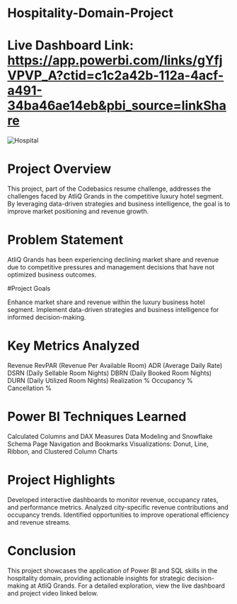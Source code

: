 
# Hospitality-Domain-Project

# Live Dashboard Link: https://app.powerbi.com/links/gYfjVPVP_A?ctid=c1c2a42b-112a-4acf-a491-34ba46ae14eb&pbi_source=linkShare

![Hospital](https://github.com/user-attachments/assets/8d0852a1-a8aa-49d8-92f7-06fadcccac42)


# Project Overview

This project, part of the Codebasics resume challenge, addresses the challenges faced by AtliQ Grands in the competitive luxury hotel segment. By leveraging data-driven strategies and business intelligence, the goal is to improve market positioning and revenue growth.

# Problem Statement

AtliQ Grands has been experiencing declining market share and revenue due to competitive pressures and management decisions that have not optimized business outcomes.

#Project Goals

Enhance market share and revenue within the luxury business hotel segment. Implement data-driven strategies and business intelligence for informed decision-making.

# Key Metrics Analyzed

Revenue RevPAR (Revenue Per Available Room) ADR (Average Daily Rate) DSRN (Daily Sellable Room Nights) DBRN (Daily Booked Room Nights) DURN (Daily Utilized Room Nights) Realization % Occupancy % Cancellation %

# Power BI Techniques Learned

Calculated Columns and DAX Measures Data Modeling and Snowflake Schema Page Navigation and Bookmarks Visualizations: Donut, Line, Ribbon, and Clustered Column Charts

# Project Highlights

Developed interactive dashboards to monitor revenue, occupancy rates, and performance metrics. Analyzed city-specific revenue contributions and occupancy trends. Identified opportunities to improve operational efficiency and revenue streams.

# Conclusion

This project showcases the application of Power BI and SQL skills in the hospitality domain, providing actionable insights for strategic decision-making at AtliQ Grands. For a detailed exploration, view the live dashboard and project video linked below.
